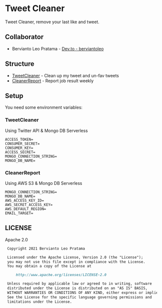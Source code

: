 # Tweet Cleaner

Tweet Cleaner, remove your last like and tweet.

## Collaborator

* Bervianto Leo Pratama - [Dev.to - berviantoleo](https://dev.to/berviantoleo)

## Structure

* [TweetCleaner](./TweetCleaner) - Clean up my tweet and un-fav tweets
* [CleanerReport](./CleanerReport) - Report job result weekly

## Setup

You need some environment variables:

### TweetCleaner

Using Twitter API & Mongo DB Serverless

```env
ACCESS_TOKEN=
CONSUMER_SECRET=
CONSUMER_KEY=
ACCESS_SECRET=
MONGO_CONNECTION_STRING=
MONGO_DB_NAME=
```

### CleanerReport

Using AWS S3 & Mongo DB Serverless

```env
MONGO_CONNECTION_STRING=
MONGO_DB_NAME=
AWS_ACCESS_KEY_ID=
AWS_SECRET_ACCESS_KEY=
AWS_DEFAULT_REGION=
EMAIL_TARGET=
```

## LICENSE

Apache 2.0

```markdown
 Copyright 2021 Bervianto Leo Pratama

 Licensed under the Apache License, Version 2.0 (the "License");
 you may not use this file except in compliance with the License.
 You may obtain a copy of the License at

     http://www.apache.org/licenses/LICENSE-2.0

 Unless required by applicable law or agreed to in writing, software
 distributed under the License is distributed on an "AS IS" BASIS,
 WITHOUT WARRANTIES OR CONDITIONS OF ANY KIND, either express or implied.
 See the License for the specific language governing permissions and
 limitations under the License.
```